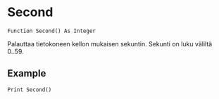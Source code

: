 <!--time-->
Second
======

```eppabasic
Function Second() As Integer
```

Palauttaa tietokoneen kellon mukaisen sekuntin.
Sekunti on luku väliltä 0..59.

Example
---------
```eppabasic
Print Second()
```

